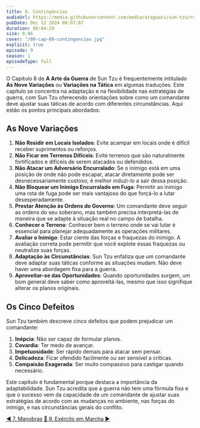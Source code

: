 ```yaml
---
title: 8. Contingências
audioUrl: https://media.githubusercontent.com/media/araguaci/sun-tzu/refs/heads/main/public/audio/09-cap-08-contingencias.mp3
pubDate: Dec 12 2024 00:07:07
duration: 00:04:29
size: 0.96
cover: "/09-cap-08-contingencias.jpg"
explicit: true
episode: 9
season: 1
episodeType: full
---
```


O Capítulo 8 de **A Arte da Guerra** de Sun Tzu é frequentemente intitulado **As Nove Variações** ou **Variações na Tática** em algumas traduções. Este capítulo se concentra na adaptação e na flexibilidade nas estratégias de guerra, com Sun Tzu oferecendo orientações sobre como um comandante deve ajustar suas táticas de acordo com diferentes circunstâncias. Aqui estão os pontos principais abordados:

## As Nove Variações

  1. **Não Residir em Locais Isolados**: Evite acampar em locais onde é difícil receber suprimentos ou reforços.
  2. **Não Ficar em Terrenos Difíceis**: Evite terrenos que são naturalmente fortificados e difíceis de serem atacados ou defendidos.
  3. **Não Atacar um Adversário Encurralado**: Se o inimigo está em uma posição de onde não pode escapar, atacar diretamente pode ser desnecessariamente custoso; é melhor induzi-lo a sair dessa posição.
  4. **Não Bloquear um Inimigo Encurralado em Fuga**: Permitir ao inimigo uma rota de fuga pode ser mais vantajoso do que forçá-lo a lutar desesperadamente.
  5. **Prestar Atenção às Ordens do Governo**: Um comandante deve seguir as ordens do seu soberano, mas também precisa interpretá-las de maneira que se adapte à situação real no campo de batalha.
  6. **Conhecer o Terreno**: Conhecer bem o terreno onde se vai lutar é essencial para planejar adequadamente as operações militares.
  7. **Avaliar o Inimigo**: Estar ciente das forças e fraquezas do inimigo. A avaliação correta pode permitir que você explote essas fraquezas ou neutralize suas forças.
  8. **Adaptação às Circunstâncias**: Sun Tzu enfatiza que um comandante deve adaptar suas táticas conforme as situações mudam. Não deve haver uma abordagem fixa para a guerra.
  9. **Aproveitar-se das Oportunidades**: Quando oportunidades surgem, um bom general deve saber como aproveitá-las, mesmo que isso signifique alterar os planos originais.

## Os Cinco Defeitos

Sun Tzu também descreve cinco defeitos que podem prejudicar um comandante:

  1. **Inépcia**: Não ser capaz de formular planos.
  2. **Covardia**: Ter medo de avançar.
  3. **Impetuosidade**: Ser rápido demais para atacar sem pensar.
  4. **Delicadeza**: Ficar ofendido facilmente ou ser sensível a críticas.
  5. **Compaixão Exagerada**: Ser muito compassivo para castigar quando necessário.

Este capítulo é fundamental porque destaca a importância da adaptabilidade. Sun Tzu acredita que a guerra não tem uma fórmula fixa e que o sucesso vem da capacidade de um comandante de ajustar suas estratégias de acordo com as mudanças no ambiente, nas forças do inimigo, e nas circunstâncias gerais do conflito.

<div class="text-center mt-16">
  <a class="btn btn-accent mt-9" href="/episode/post08">◀️ 7. Manobras</a>
  <a class="btn btn-accent mt-9" href="#top" title="top"> 🔼 </a>
  <a class="btn btn-accent mt-9" href="/episode/post10">9. Exército em Marcha ▶️</a>
</div>
